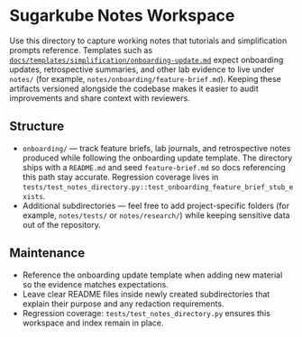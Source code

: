 # Sugarkube Notes Workspace

Use this directory to capture working notes that tutorials and simplification
prompts reference. Templates such as
[`docs/templates/simplification/onboarding-update.md`](../docs/templates/simplification/onboarding-update.md)
expect onboarding updates, retrospective summaries, and other lab evidence to
live under `notes/` (for example, `notes/onboarding/feature-brief.md`). Keeping
these artifacts versioned alongside the codebase makes it easier to audit
improvements and share context with reviewers.

## Structure

- `onboarding/` — track feature briefs, lab journals, and retrospective notes
  produced while following the onboarding update template. The directory ships
  with a `README.md` and seed `feature-brief.md` so docs referencing this path
  stay accurate. Regression coverage lives in
  `tests/test_notes_directory.py::test_onboarding_feature_brief_stub_exists`.
- Additional subdirectories — feel free to add project-specific folders (for
  example, `notes/tests/` or `notes/research/`) while keeping sensitive data out
  of the repository.

## Maintenance

- Reference the onboarding update template when adding new material so the
  evidence matches expectations.
- Leave clear README files inside newly created subdirectories that explain
  their purpose and any redaction requirements.
- Regression coverage:
  `tests/test_notes_directory.py` ensures this workspace and index remain in
  place.
